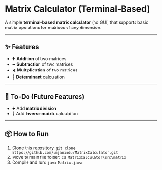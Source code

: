 # Matrix Calculator (Terminal-Based)

A simple **terminal-based matrix calculator** (no GUI) that supports basic matrix operations for matrices of any dimension.

---

## ✨ Features
- ➕ **Addition** of two matrices  
- ➖ **Subtraction** of two matrices  
- ✖️ **Multiplication** of two matrices  
- 🔢 **Determinant** calculation  

---

## 🚀 To-Do (Future Features)
- ➗ Add **matrix division**  
- 🔄 Add **inverse matrix** calculation  

---

## 📦 How to Run
1. Clone this repository:
   ```git clone https://github.com/imjanindu/MatrixCalculator.git```
2. Move to main file folder:
   ```cd MatrixCalculator\src\matrix```
3. Compile and run:
   ```java Matrix.java```
